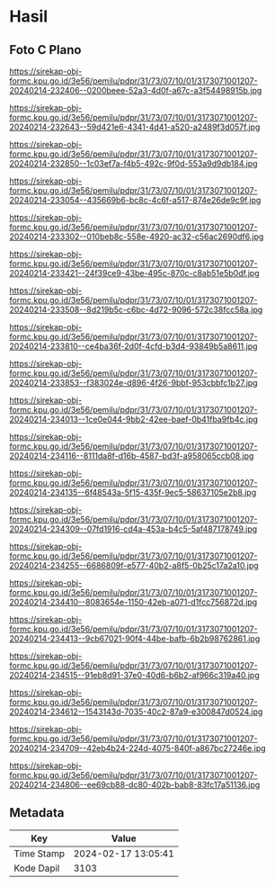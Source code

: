 # Hasil

## Foto C Plano

https://sirekap-obj-formc.kpu.go.id/3e56/pemilu/pdpr/31/73/07/10/01/3173071001207-20240214-232406--0200beee-52a3-4d0f-a67c-a3f54498915b.jpg

https://sirekap-obj-formc.kpu.go.id/3e56/pemilu/pdpr/31/73/07/10/01/3173071001207-20240214-232643--59d421e6-4341-4d41-a520-a2489f3d057f.jpg

https://sirekap-obj-formc.kpu.go.id/3e56/pemilu/pdpr/31/73/07/10/01/3173071001207-20240214-232850--1c03ef7a-f4b5-492c-9f0d-553a9d9db184.jpg

https://sirekap-obj-formc.kpu.go.id/3e56/pemilu/pdpr/31/73/07/10/01/3173071001207-20240214-233054--435669b6-bc8c-4c6f-a517-874e26de9c9f.jpg

https://sirekap-obj-formc.kpu.go.id/3e56/pemilu/pdpr/31/73/07/10/01/3173071001207-20240214-233302--010beb8c-558e-4920-ac32-c56ac2690df6.jpg

https://sirekap-obj-formc.kpu.go.id/3e56/pemilu/pdpr/31/73/07/10/01/3173071001207-20240214-233421--24f39ce9-43be-495c-870c-c8ab51e5b0df.jpg

https://sirekap-obj-formc.kpu.go.id/3e56/pemilu/pdpr/31/73/07/10/01/3173071001207-20240214-233508--8d219b5c-c6bc-4d72-9096-572c38fcc58a.jpg

https://sirekap-obj-formc.kpu.go.id/3e56/pemilu/pdpr/31/73/07/10/01/3173071001207-20240214-233810--ce4ba36f-2d0f-4cfd-b3d4-93849b5a8611.jpg

https://sirekap-obj-formc.kpu.go.id/3e56/pemilu/pdpr/31/73/07/10/01/3173071001207-20240214-233853--f383024e-d896-4f26-9bbf-953cbbfc1b27.jpg

https://sirekap-obj-formc.kpu.go.id/3e56/pemilu/pdpr/31/73/07/10/01/3173071001207-20240214-234013--1ce0e044-9bb2-42ee-baef-0b41fba9fb4c.jpg

https://sirekap-obj-formc.kpu.go.id/3e56/pemilu/pdpr/31/73/07/10/01/3173071001207-20240214-234116--8111da8f-d16b-4587-bd3f-a958065ccb08.jpg

https://sirekap-obj-formc.kpu.go.id/3e56/pemilu/pdpr/31/73/07/10/01/3173071001207-20240214-234135--6f48543a-5f15-435f-9ec5-58637105e2b8.jpg

https://sirekap-obj-formc.kpu.go.id/3e56/pemilu/pdpr/31/73/07/10/01/3173071001207-20240214-234309--07fd1916-cd4a-453a-b4c5-5af487178749.jpg

https://sirekap-obj-formc.kpu.go.id/3e56/pemilu/pdpr/31/73/07/10/01/3173071001207-20240214-234255--6686809f-e577-40b2-a8f5-0b25c17a2a10.jpg

https://sirekap-obj-formc.kpu.go.id/3e56/pemilu/pdpr/31/73/07/10/01/3173071001207-20240214-234410--8083654e-1150-42eb-a071-d1fcc756872d.jpg

https://sirekap-obj-formc.kpu.go.id/3e56/pemilu/pdpr/31/73/07/10/01/3173071001207-20240214-234413--9cb67021-90f4-44be-bafb-6b2b98762861.jpg

https://sirekap-obj-formc.kpu.go.id/3e56/pemilu/pdpr/31/73/07/10/01/3173071001207-20240214-234515--91eb8d91-37e0-40d6-b6b2-af966c319a40.jpg

https://sirekap-obj-formc.kpu.go.id/3e56/pemilu/pdpr/31/73/07/10/01/3173071001207-20240214-234612--1543143d-7035-40c2-87a9-e300847d0524.jpg

https://sirekap-obj-formc.kpu.go.id/3e56/pemilu/pdpr/31/73/07/10/01/3173071001207-20240214-234709--42eb4b24-224d-4075-840f-a867bc27246e.jpg

https://sirekap-obj-formc.kpu.go.id/3e56/pemilu/pdpr/31/73/07/10/01/3173071001207-20240214-234806--ee69cb88-dc80-402b-bab8-83fc17a51136.jpg


## Metadata

| Key        | Value               |
| ---------- | ------------------- |
| Time Stamp | 2024-02-17 13:05:41 |
| Kode Dapil | 3103                |



